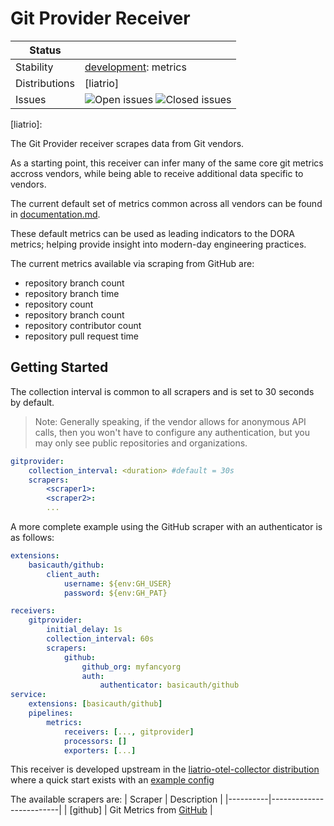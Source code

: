 # Git Provider Receiver

<!-- status autogenerated section -->
| Status        |           |
| ------------- |-----------|
| Stability     | [development]: metrics   |
| Distributions | [liatrio] |
| Issues        | ![Open issues](https://img.shields.io/github/issues-search/open-telemetry/opentelemetry-collector-contrib?query=is%3Aissue%20is%3Aopen%20label%3Areceiver%2Fgitprovider%20&label=open&color=orange&logo=opentelemetry) ![Closed issues](https://img.shields.io/github/issues-search/open-telemetry/opentelemetry-collector-contrib?query=is%3Aissue%20is%3Aclosed%20label%3Areceiver%2Fgitprovider%20&label=closed&color=blue&logo=opentelemetry) |

[development]: https://github.com/open-telemetry/opentelemetry-collector#development
[liatrio]: 
<!-- end autogenerated section --> 

The Git Provider receiver scrapes data from Git vendors.

As a starting point, this receiver can infer many of the same core git
metrics accross vendors, while being able to receive additional data specific to
vendors. 

The current default set of metrics common across all vendors can be found in
[documentation.md](./documentation.md).

These default metrics can be used as leading indicators to the DORA metrics; helping 
provide insight into modern-day engineering practices.

The current metrics available via scraping from GitHub are:
* repository branch count
* repository branch time 
* repository count
* repository branch count
* repository contributor count
* repository pull request time


## Getting Started

The collection interval is common to all scrapers and is set to 30 seconds by default.

> Note: Generally speaking, if the vendor allows for anonymous API calls, then you
> won't have to configure any authentication, but you may only see public repositories
> and organizations.

```yaml
gitprovider:
    collection_interval: <duration> #default = 30s
    scrapers:
        <scraper1>:
        <scraper2>:
        ...
```

A more complete example using the GitHub scraper with an authenticator is as follows:
```yaml
extensions:
    basicauth/github:
        client_auth:
            username: ${env:GH_USER}
            password: ${env:GH_PAT}

receivers:
    gitprovider:
        initial_delay: 1s
        collection_interval: 60s
        scrapers:
            github:
                github_org: myfancyorg
                auth:
                    authenticator: basicauth/github
service:
    extensions: [basicauth/github]
    pipelines:
        metrics:
            receivers: [..., gitprovider]
            processors: []
            exporters: [...]
```

This receiver is developed upstream in the [liatrio-otel-collector distribution](https://github.com/liatrio/liatrio-otel-collector)
where a quick start exists with an [example config](https://github.com/liatrio/liatrio-otel-collector/blob/main/testconfig/config.yaml)

The available scrapers are:
| Scraper  | Description             |
|----------|-------------------------|
| [github] | Git Metrics from [GitHub](https://github.com/) |

